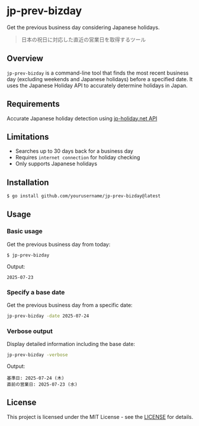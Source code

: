 # jp-prev-bizday

Get the previous business day considering Japanese holidays.

> 日本の祝日に対応した直近の営業日を取得するツール

## Overview

`jp-prev-bizday` is a command-line tool that finds the most recent business day (excluding weekends and Japanese holidays) before a specified date. It uses the Japanese Holiday API to accurately determine holidays in Japan.

## Requirements

Accurate Japanese holiday detection using [jp-holiday.net API](https://jp-holiday.net/)

## Limitations

- Searches up to 30 days back for a business day
- Requires `internet connection` for holiday checking
- Only supports Japanese holidays

## Installation

```bash
$ go install github.com/yourusername/jp-prev-bizday@latest
```

## Usage

### Basic usage

Get the previous business day from today:

```bash
$ jp-prev-bizday
```

Output:
```
2025-07-23
```

### Specify a base date

Get the previous business day from a specific date:

```bash
jp-prev-bizday -date 2025-07-24
```

### Verbose output

Display detailed information including the base date:

```bash
jp-prev-bizday -verbose
```

Output:
```
基準日: 2025-07-24 (木)
直前の営業日: 2025-07-23 (水)
```

## License

This project is licensed under the MIT License - see the [LICENSE](https://opensource.org/license/mit) for details.
